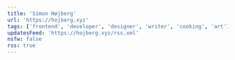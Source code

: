 ```yaml
---
title: 'Simon Højberg'
url: 'https://hojberg.xyz'
tags: ['frontend', 'developer', 'designer', 'writer', 'cooking', 'art']
updatesFeed: 'https://hojberg.xyz/rss.xml'
nsfw: false
rss: true
---
```

